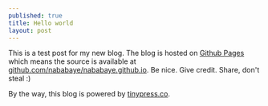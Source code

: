 ```yaml
---
published: true
title: Hello world
layout: post
---
```

This is a test post for my new blog. The blog is hosted on [Github Pages](http://pages.github.com/) which means the source is available at [github.com/nababaye/nababaye.github.io](http://github.com/nababaye/nababaye.github.io). Be nice. Give credit. Share, don't steal :)

By the way, this blog is powered by [tinypress.co](https://tinypress.co).